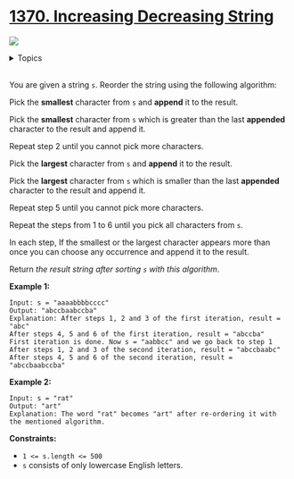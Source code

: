 # [1370. Increasing Decreasing String](https://leetcode.cn/problems/increasing-decreasing-string/description/)

![](https://img.shields.io/badge/Difficulty-Easy-green.svg)

<details>
<summary>Topics</summary>

* [`Counting`](https://leetcode.com/tag/Counting/)
* [`String`](https://leetcode.com/tag/string/)
* [`Hash Table`](https://leetcode.com/tag/hash-table/)

</details>
<br />

You are given a string `s`. Reorder the string using the following algorithm:

Pick the **smallest** character from `s` and **append** it to the result.

Pick the **smallest** character from `s` which is greater than the last **appended** character to the result and append it.

Repeat step 2 until you cannot pick more characters.

Pick the **largest** character from `s` and **append** it to the result.

Pick the **largest** character from `s` which is smaller than the last **appended** character to the result and append it.

Repeat step 5 until you cannot pick more characters.

Repeat the steps from 1 to 6 until you pick all characters from `s`.

In each step, If the smallest or the largest character appears more than once you can choose any occurrence and append it to the result.

Return *the result string after sorting `s` with this algorithm*.

**Example 1:**

    Input: s = "aaaabbbbcccc"
    Output: "abccbaabccba"
    Explanation: After steps 1, 2 and 3 of the first iteration, result = "abc"
    After steps 4, 5 and 6 of the first iteration, result = "abccba"
    First iteration is done. Now s = "aabbcc" and we go back to step 1
    After steps 1, 2 and 3 of the second iteration, result = "abccbaabc"
    After steps 4, 5 and 6 of the second iteration, result = "abccbaabccba"

**Example 2:**

    Input: s = "rat"
    Output: "art"
    Explanation: The word "rat" becomes "art" after re-ordering it with the mentioned algorithm.

**Constraints:**

 + `1 <= s.length <= 500`
 + `s` consists of only lowercase English letters.
